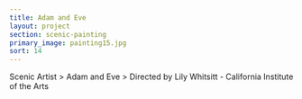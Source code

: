 ```yaml
---
title: Adam and Eve
layout: project
section: scenic-painting
primary_image: painting15.jpg
sort: 14
---
```


Scenic Artist > Adam and Eve > Directed by Lily Whitsitt - California Institute of the Arts
